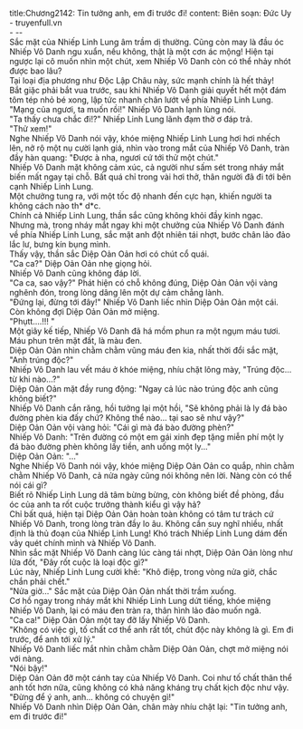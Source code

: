title:Chương2142: Tin tưởng anh, em đi trước đi!
content:
Biên soạn: Đức Uy - truyenfull.vn<br>- --<br>Sắc mặt của Nhiếp Linh Lung âm trầm dị thường. Cũng còn may là đầu óc Nhiếp Vô Danh ngu xuẩn, nếu không, thật là một cơn ác mộng! Hiện tại ngược lại cô muốn nhìn một chút, xem Nhiếp Vô Danh còn có thể nhảy nhót được bao lâu?<br>Tại loại địa phương như Độc Lập Châu này, sức mạnh chính là hết thảy!<br>Bắt giặc phải bắt vua trước, sau khi Nhiếp Vô Danh giải quyết hết một đám tôm tép nhỏ bé xong, lập tức nhanh chân lướt về phía Nhiếp Linh Lung.<br>"Mạng của ngươi, ta muốn rồi!" Nhiếp Vô Danh lạnh lùng nói.<br>"Ta thấy chưa chắc đi!?" Nhiếp Linh Lung lãnh đạm thờ ơ đáp trả.<br>"Thử xem!"<br>Nghe Nhiếp Vô Danh nói vậy, khóe miệng Nhiếp Linh Lung hơi hơi nhếch lên, nở rộ một nụ cười lạnh giá, nhìn vào trong mắt của Nhiếp Vô Danh, tràn đầy hàn quang: "Được à nha, ngươi cứ tới thử một chút."<br>Nhiếp Vô Danh mặt không cảm xúc, cả người như sấm sét trong nháy mắt biến mất ngay tại chỗ. Bất quá chỉ trong vài hơi thở, thân người đã đi tới bên cạnh Nhiếp Linh Lung.<br>Một chưởng tung ra, với một tốc độ nhanh đến cực hạn, khiến người ta không cách nào th* d*c.<br>Chính cả Nhiếp Linh Lung, thần sắc cũng không khỏi đầy kinh ngạc.<br>Nhưng mà, trong nháy mắt ngay khi một chưởng của Nhiếp Vô Danh đánh về phía Nhiếp Linh Lung, sắc mặt anh đột nhiên tái nhợt, bước chân lảo đảo lắc lư, bưng kín bụng mình.<br>Thấy vậy, thần sắc Diệp Oản Oản hơi có chút cổ quái.<br>"Ca ca?" Diệp Oản Oản nhẹ giọng hỏi.<br>Nhiếp Vô Danh cũng không đáp lời.<br>"Ca ca, sao vậy?" Phát hiện có chỗ không đúng, Diệp Oản Oản vội vàng nghênh đón, trong lòng dâng lên một dự cảm chẳng lành.<br>"Đứng lại, đừng tới đây!" Nhiếp Vô Danh liếc nhìn Diệp Oản Oản một cái.<br>Còn không đợi Diệp Oản Oản mở miệng.<br>"Phụtt....!!! "<br>Một giây kế tiếp, Nhiếp Vô Danh đã há mồm phun ra một ngụm máu tươi.<br>Máu phun trên mặt đất, là màu đen.<br>Diệp Oản Oản nhìn chằm chằm vũng máu đen kia, nhất thời đổi sắc mặt, "Anh trúng độc?"<br>Nhiếp Vô Danh lau vết máu ở khóe miệng, nhíu chặt lông mày, "Trúng độc... từ khi nào...?"<br>Diệp Oản Oản mặt đầy rung động: "Ngay cả lúc nào trúng độc anh cũng không biết?"<br>Nhiếp Vô Danh cắn răng, hồi tưởng lại một hồi, "Sẽ không phải là ly đá bào đường phèn kia đấy chứ? Không thể nào... tại sao sẽ như vậy?"<br>Diệp Oản Oản vội vàng hỏi: "Cái gì mà đá bào đường phèn?"<br>Nhiếp Vô Danh: "Trên đường có một em gái xinh đẹp tặng miễn phí một ly đá bào đường phèn không lấy tiền, anh uống một ly..."<br>Diệp Oản Oản: "..."<br>Nghe Nhiếp Vô Danh nói vậy, khóe miệng Diệp Oản Oản co quắp, nhìn chằm chằm Nhiếp Vô Danh, cả nửa ngày cũng nói không nên lời. Nàng còn có thể nói cái gì?<br>Biết rõ Nhiếp Linh Lung dã tâm bừng bừng, còn không biết đề phòng, đầu óc của anh ta rốt cuộc trưởng thành kiểu gì vậy hả?<br>Chỉ bất quá, hiện tại Diệp Oản Oản hoàn toàn không có tâm tư trách cứ Nhiếp Vô Danh, trong lòng tràn đầy lo âu. Không cần suy nghĩ nhiều, nhất định là thủ đoạn của Nhiếp Linh Lung! Khó trách Nhiếp Linh Lung dám đến vây quét chính mình và Nhiếp Vô Danh.<br>Nhìn sắc mặt Nhiếp Vô Danh càng lúc càng tái nhợt, Diệp Oản Oản lòng như lửa đốt, "Đây rốt cuộc là loại độc gì?"<br>Lúc này, Nhiếp Linh Lung cười khẽ: "Khô điệp, trong vòng nửa giờ, chắc chắn phải chết."<br>"Nửa giờ..." Sắc mặt của Diệp Oản Oản nhất thời trầm xuống.<br>Cơ hồ ngay trong nháy mắt khi Nhiếp Linh Lung dứt tiếng, khóe miệng Nhiếp Vô Danh, lại có máu đen tràn ra, thân hình lảo đảo muốn ngã.<br>"Ca ca!" Diệp Oản Oản một tay đỡ lấy Nhiếp Vô Danh.<br>"Không có việc gì, tố chất cơ thể anh rất tốt, chút độc này không là gì. Em đi trước, để anh tới xử lý."<br>Nhiếp Vô Danh liếc mắt nhìn chằm chằm Diệp Oản Oản, chợt mở miệng nói với nàng.<br>"Nói bậy!"<br>Diệp Oản Oản đỡ một cánh tay của Nhiếp Vô Danh. Coi như tố chất thân thể anh tốt hơn nữa, cũng không có khả năng kháng trụ chất kịch độc như vậy.<br>"Đừng để ý anh, anh... không có chuyện gì!"<br>Nhiếp Vô Danh nhìn Diệp Oản Oản, chân mày nhíu chặt lại: "Tin tưởng anh, em đi trước đi!"